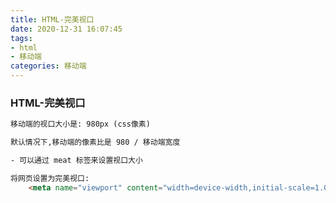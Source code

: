 ```yaml
---
title: HTML-完美视口
date: 2020-12-31 16:07:45
tags:
- html
- 移动端
categories: 移动端
---
```


###  HTML-完美视口

```html
移动端的视口大小是: 980px (css像素)

默认情况下,移动端的像素比是 980 / 移动端宽度 

- 可以通过 meat 标签来设置视口大小

将网页设置为完美视口:
	<meta name="viewport" content="width=device-width,initial-scale=1.0">
```

